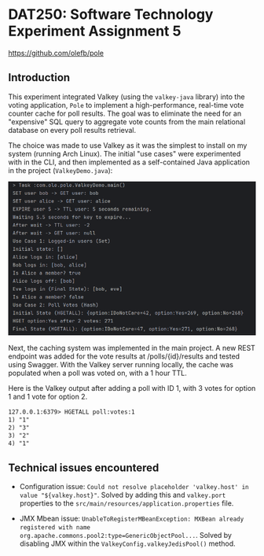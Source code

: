 # DAT250: Software Technology Experiment Assignment 5

https://github.com/olefb/pole

## Introduction

This experiment integrated Valkey (using the `valkey-java` library) into the voting application, `Pole` to implement a high-performance, real-time vote counter cache for poll results. The goal was to eliminate the need for an "expensive" SQL query to aggregate vote counts from the main relational database on every poll results retrieval.

The choice was made to use Valkey as it was the simplest to install on my system (running Arch Linux). The initial "use cases" were experimented with in the CLI, and then implemented as a self-contained Java application in the project (`ValkeyDemo.java`):

![](docs/valkey-demo.png)

Next, the caching system was implemented in the main project. A new REST endpoint was added for the vote results at /polls/{id}/results and tested using Swagger. With the Valkey server running locally, the cache was populated when a poll was voted on, with a 1 hour TTL.

Here is the Valkey output after adding a poll with ID 1, with 3 votes for option 1 and 1 vote for option 2.

```
127.0.0.1:6379> HGETALL poll:votes:1
1) "1"
2) "3"
3) "2"
4) "1"
```

## Technical issues encountered

* Configuration issue: `Could not resolve placeholder 'valkey.host' in value "${valkey.host}"`. Solved by adding this and `valkey.port` properties to the `src/main/resources/application.properties` file.

* JMX Mbean issue: `UnableToRegisterMBeanException: MXBean already registered with name org.apache.commons.pool2:type=GenericObjectPool...`. Solved by disabling JMX within the `ValkeyConfig.valkeyJedisPool()` method.
